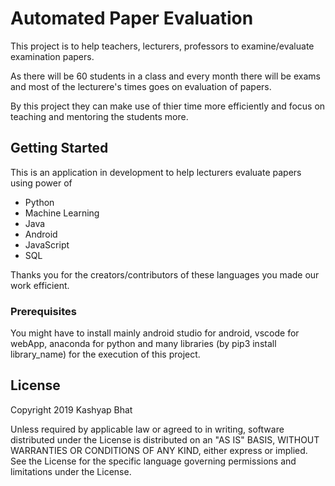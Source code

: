 # Automated Paper Evaluation

This project is to help teachers, lecturers, professors to examine/evaluate examination papers.

As there will be 60 students in a class and every month there will be exams and most of the lecturere's times goes on evaluation of papers.

By this project they can make use of thier time more efficiently and focus on teaching and mentoring the students more. 

## Getting Started

This is an application in development to help lecturers evaluate papers using power of 

* Python
* Machine Learning
* Java
* Android
* JavaScript
* SQL

Thanks you for the creators/contributors of these languages you made our work efficient.

### Prerequisites

You might have to install mainly android studio for android, vscode for webApp, anaconda for python and many libraries (by pip3 install library_name) for the execution of this project.

## License

Copyright 2019 Kashyap Bhat

Unless required by applicable law or agreed to in writing, software
distributed under the License is distributed on an "AS IS" BASIS,
WITHOUT WARRANTIES OR CONDITIONS OF ANY KIND, either express or implied.
See the License for the specific language governing permissions and
limitations under the License.
